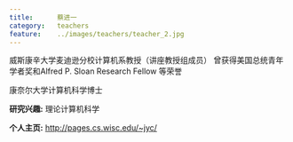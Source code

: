```yaml
---
title:		蔡进一
category:	teachers
feature:	../images/teachers/teacher_2.jpg
---
```


<p>威斯康辛大学麦迪逊分校计算机系教授（讲座教授组成员）   曾获得美国总统青年学者奖和Alfred P. Sloan Research Fellow 等荣誉  </p>
<p>康奈尔大学计算机科学博士  </p>
<p><b>研究兴趣:</b> 理论计算机科学</p>
<p><b>个人主页:</b>
<a href="http://pages.cs.wisc.edu/~jyc/">http://pages.cs.wisc.edu/~jyc/</a></p>


